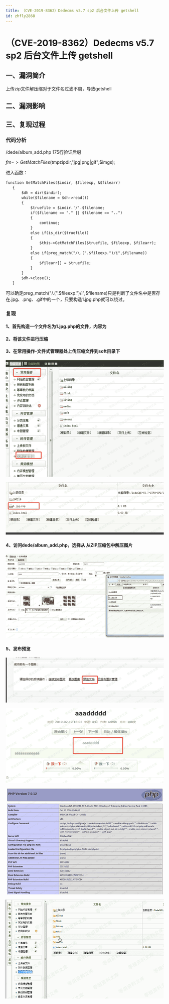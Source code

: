 ```yaml
---
title: （CVE-2019-8362）Dedecms v5.7 sp2 后台文件上传 getshell
id: zhfly2868
---
```


# （CVE-2019-8362）Dedecms v5.7 sp2 后台文件上传 getshell

## 一、漏洞简介

上传zip文件解压缩对于文件名过滤不周，导致getshell

## 二、漏洞影响

## 三、复现过程

### 代码分析

/dede/album_add.php 175行验证后缀

$fm->GetMatchFiles($tmpzipdir,"jpg|png|gif",$imgs);

进入函数：

```
function GetMatchFiles($indir, $fileexp, &$filearr)
   {
       $dh = dir($indir);
       while($filename = $dh->read())
       {
           $truefile = $indir.'/'.$filename;
           if($filename == "." || $filename == "..")
           {
               continue;
           }
           else if(is_dir($truefile))
           {
               $this->GetMatchFiles($truefile, $fileexp, $filearr);
           }
           else if(preg_match("/\.(".$fileexp.")/i",$filename))
           {
               $filearr[] = $truefile;
           }
       }
       $dh->close();
   } 
```

可以确定preg_match("/.(".$fileexp.")/i",$filename)只是判断了文件名中是否存在.jpg、.png、.gif中的一个，只要构造1.jpg.php就可以绕过。

### 复现

#### 1、首先构造一个文件名为1.jpg.php的文件，内容为

#### 2、将该文件进行压缩

#### 3、在常用操作-文件式管理器处上传压缩文件到soft目录下

![image](../img/0ce3ad57c68f9f05445a3821917825f7.png)

![image](../img/45cea198606105f76aff9f035f27c7d2.png)

#### 4、访问dede/album_add.php，选择从 从ZIP压缩包中解压图片

![image](../img/1147206febf88672edbc2c890d67ae8e.png)

#### 5、发布预览

![image](../img/f2d6f292010a4b7bed4250637a26bd12.png)

![image](../img/7aafa93d1548fb0d38ec9d7742a67d2e.png)

![image](../img/4bca90ae7c5fee4e8de7c349bb5f31db.png)

![image](../img/2772605c78f703b6de1f472730522226.png)